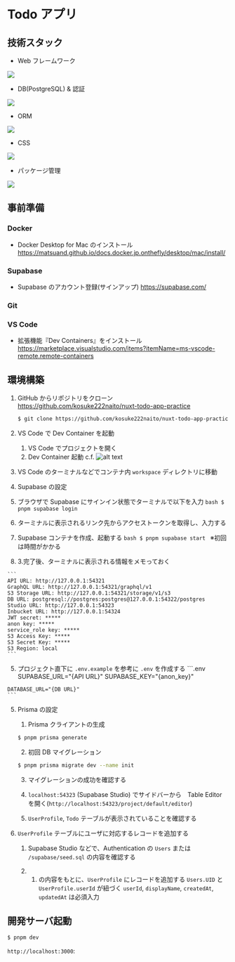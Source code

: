 # Todo アプリ

## 技術スタック

- Web フレームワーク
<img src="https://img.shields.io/badge/-Nuxt-181818.svg?logo=nuxt.js&style=plastic" />
<br />

- DB(PostgreSQL) & 認証
<img src="https://img.shields.io/badge/-supabase-181818.svg?logo=supabase&style=plastic" />
<br />

- ORM
<img src="https://img.shields.io/badge/-prisma-181818.svg?logo=prisma&style=plastic" />
<br />

- CSS
<img src="https://img.shields.io/badge/-unocss-181818.svg?logo=unocss&style=plastic" />
<br />

- パッケージ管理
<img src="https://img.shields.io/badge/-pnpm-181818.svg?logo=pnpm&style=plastic" />
<br />


## 事前準備

### Docker

- Docker Desktop for Mac のインストール
https://matsuand.github.io/docs.docker.jp.onthefly/desktop/mac/install/


### Supabase

- Supabase のアカウント登録(サインアップ)
https://supabase.com/


### Git


### VS Code

- 拡張機能『Dev Containers』をインストール
https://marketplace.visualstudio.com/items?itemName=ms-vscode-remote.remote-containers


## 環境構築

1. GitHub からリポジトリをクローン
https://github.com/kosuke222naito/nuxt-todo-app-practice

    ```bash
    $ git clone https://github.com/kosuke222naito/nuxt-todo-app-practice.git
    ```

2. VS Code で Dev Container を起動
    1. VS Code でプロジェクトを開く
    2. Dev Container 起動
      c.f.
      ![alt text](https://microsoft.github.io/vscode-remote-release/images/remote-containers-readme.gif)

3. VS Code のターミナルなどでコンテナ内 `workspace` ディレクトリに移動

4. Supabase の設定
  1. ブラウザで Supabase にサインイン状態でターミナルで以下を入力
    ```bash
    $ pnpm supabase login
    ```
  2. ターミナルに表示されるリンク先からアクセストークンを取得し、入力する
  3. Supabase コンテナを作成、起動する
    ```bash
    $ pnpm supabase start
    ```
    ※初回は時間がかかる
  4. 3.完了後、ターミナルに表示される情報をメモっておく

    ```
    API URL: http://127.0.0.1:54321
    GraphQL URL: http://127.0.0.1:54321/graphql/v1
    S3 Storage URL: http://127.0.0.1:54321/storage/v1/s3
    DB URL: postgresql://postgres:postgres@127.0.0.1:54322/postgres
    Studio URL: http://127.0.0.1:54323
    Inbucket URL: http://127.0.0.1:54324
    JWT secret: *****
    anon key: *****
    service_role key: *****
    S3 Access Key: *****
    S3 Secret Key: *****
    S3 Region: local
    ```

  5. プロジェクト直下に `.env.example` を参考に `.env` を作成する
    ```.env
    SUPABASE_URL="{API URL}"
    SUPABASE_KEY="{anon_key}"

    DATABASE_URL="{DB URL}"
    ```

5. Prisma の設定
    1. Prisma クライアントの生成
      ```bash
      $ pnpm prisma generate
      ```

    2. 初回 DB マイグレーション
    ```bash
    $ pnpm prisma migrate dev --name init
    ```

    3. マイグレーションの成功を確認する
      1. `localhost:54323` (Supabase Studio) でサイドバーから　Table Editor を開く(`http://localhost:54323/project/default/editor`)

      2. `UserProfile`, `Todo` テーブルが表示されていることを確認する

6. `UserProfile` テーブルにユーザに対応するレコードを追加する
    1. Supabase Studio などで、Authentication の `Users` または `/supabase/seed.sql` の内容を確認する

    2. 1. の内容をもとに、`UserProfile` にレコードを追加する
      `Users.UID` と `UserProfile.userId` が紐づく
      `userId`, `displayName`, `createdAt`, `updatedAt` は必須入力


## 開発サーバ起動

```bash
$ pnpm dev
```

`http://localhost:3000`:


